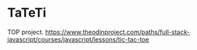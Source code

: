 # TaTeTi
TOP project. https://www.theodinproject.com/paths/full-stack-javascript/courses/javascript/lessons/tic-tac-toe
